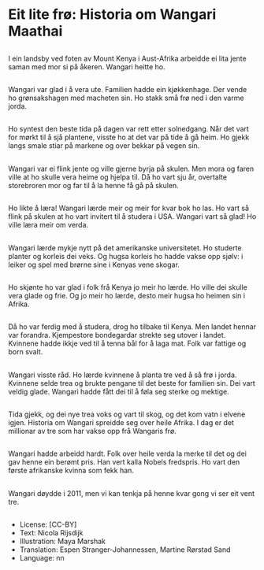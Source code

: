 # Eit lite frø: Historia om Wangari Maathai

##
I ein landsby ved foten av Mount Kenya i Aust-Afrika arbeidde ei lita jente saman med mor si på åkeren. Wangari heitte ho.

##
Wangari var glad i å vera ute. Familien hadde ein kjøkkenhage. Der vende ho grønsakshagen med macheten sin. Ho stakk små frø ned i den varme jorda.

##
Ho syntest den beste tida på dagen var rett etter solnedgang. Når det vart for mørkt til å sjå plantene, visste ho at det var på tide å gå heim. Ho gjekk langs smale stiar på markene og over bekkar på vegen sin.

##
Wangari var ei flink jente og ville gjerne byrja på skulen. Men mora og faren ville at ho skulle vera heime og hjelpa til. Då ho vart sju år, overtalte storebroren mor og far til å la henne få gå på skulen.

##
Ho likte å læra! Wangari lærde meir og meir for kvar bok ho las. Ho vart så flink på skulen at ho vart invitert til å studera i USA. Wangari vart så glad! Ho ville læra meir om verda.

##
Wangari lærde mykje nytt på det amerikanske universitetet. Ho studerte planter og korleis dei veks. Og hugsa korleis ho hadde vakse opp sjølv: i leiker og spel med brørne sine i Kenyas vene skogar.

##
Ho skjønte ho var glad i folk frå Kenya jo meir ho lærde. Ho ville dei skulle vera glade og frie. Og jo meir ho lærde, desto meir hugsa ho heimen sin i Afrika.

##
Då ho var ferdig med å studera, drog ho tilbake til Kenya. Men landet hennar var forandra. Kjempestore bondegardar strekte seg utover i landet. Kvinnene hadde ikkje ved til å tenna bål for å laga mat. Folk var fattige og born svalt.

##
Wangari visste råd. Ho lærde kvinnene å planta tre ved å så frø i jorda. Kvinnene selde trea og brukte pengane til det beste for familien sin. Dei vart veldig glade. Wangari hadde fått dei til å føla seg sterke og mektige.

##
Tida gjekk, og dei nye trea voks og vart til skog, og det kom vatn i elvene igjen. Historia om Wangari spreidde seg over heile Afrika. I dag er det millionar av tre som har vakse opp frå Wangaris frø.

##
Wangari hadde arbeidd hardt. Folk over heile verda la merke til det og dei gav henne ein berømt pris. Han vert kalla Nobels fredspris. Ho vart den første afrikanske kvinna som fekk han.

##
Wangari døydde i 2011, men vi kan tenkja på henne kvar gong vi ser eit vent tre.

##
* License: [CC-BY]
* Text: Nicola Rijsdijk
* Illustration: Maya Marshak
* Translation: Espen Stranger-Johannessen, Martine Rørstad Sand
* Language: nn

